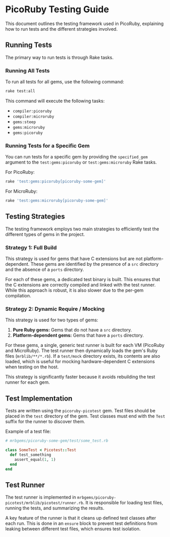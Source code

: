 # PicoRuby Testing Guide

This document outlines the testing framework used in PicoRuby, explaining how to run tests and the different strategies involved.

## Running Tests

The primary way to run tests is through Rake tasks.

### Running All Tests

To run all tests for all gems, use the following command:

```bash
rake test:all
```

This command will execute the following tasks:
-   `compiler:picoruby`
-   `compiler:microruby`
-   `gems:steep`
-   `gems:microruby`
-   `gems:picoruby`

### Running Tests for a Specific Gem

You can run tests for a specific gem by providing the `specified_gem` argument to the `test:gems:picoruby` or `test:gems:microruby` Rake tasks.

For PicoRuby:
```bash
rake 'test:gems:picoruby[picoruby-some-gem]'
```

For MicroRuby:
```bash
rake 'test:gems:microruby[picoruby-some-gem]'
```

## Testing Strategies

The testing framework employs two main strategies to efficiently test the different types of gems in the project.

### Strategy 1: Full Build

This strategy is used for gems that have C extensions but are not platform-dependent. These gems are identified by the presence of a `src` directory and the absence of a `ports` directory.

For each of these gems, a dedicated test binary is built. This ensures that the C extensions are correctly compiled and linked with the test runner. While this approach is robust, it is also slower due to the per-gem compilation.

### Strategy 2: Dynamic Require / Mocking

This strategy is used for two types of gems:
1.  **Pure Ruby gems:** Gems that do not have a `src` directory.
2.  **Platform-dependent gems:** Gems that have a `ports` directory.

For these gems, a single, generic test runner is built for each VM (PicoRuby and MicroRuby). The test runner then dynamically loads the gem's Ruby files (`mrblib/**/*.rb`). If a `test/mock` directory exists, its contents are also loaded, which is useful for mocking hardware-dependent C extensions when testing on the host.

This strategy is significantly faster because it avoids rebuilding the test runner for each gem.

## Test Implementation

Tests are written using the `picoruby-picotest` gem. Test files should be placed in the `test` directory of the gem. Test classes must end with the `Test` suffix for the runner to discover them.

Example of a test file:
```ruby
# mrbgems/picoruby-some-gem/test/some_test.rb

class SomeTest < Picotest::Test
  def test_something
    assert_equal(1, 1)
  end
end
```

## Test Runner

The test runner is implemented in `mrbgems/picoruby-picotest/mrblib/picotest/runner.rb`. It is responsible for loading test files, running the tests, and summarizing the results.

A key feature of the runner is that it cleans up defined test classes after each run. This is done in an `ensure` block to prevent test definitions from leaking between different test files, which ensures test isolation.
